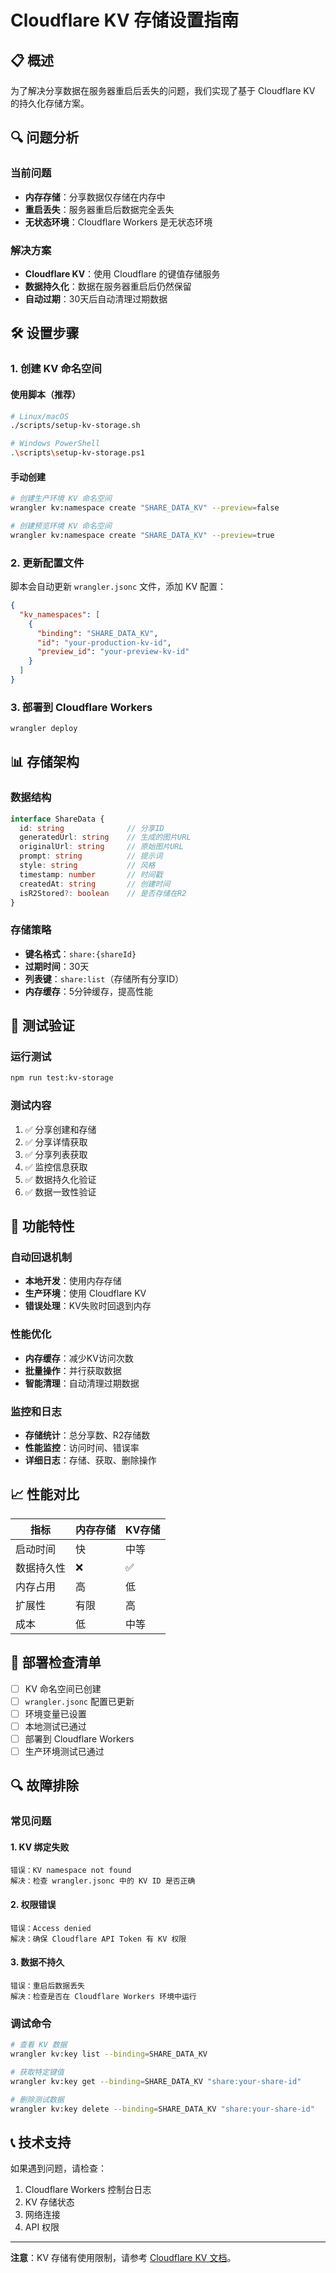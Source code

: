 # Cloudflare KV 存储设置指南

## 📋 概述

为了解决分享数据在服务器重启后丢失的问题，我们实现了基于 Cloudflare KV 的持久化存储方案。

## 🔍 问题分析

### 当前问题
- **内存存储**：分享数据仅存储在内存中
- **重启丢失**：服务器重启后数据完全丢失
- **无状态环境**：Cloudflare Workers 是无状态环境

### 解决方案
- **Cloudflare KV**：使用 Cloudflare 的键值存储服务
- **数据持久化**：数据在服务器重启后仍然保留
- **自动过期**：30天后自动清理过期数据

## 🛠️ 设置步骤

### 1. 创建 KV 命名空间

#### 使用脚本（推荐）
```bash
# Linux/macOS
./scripts/setup-kv-storage.sh

# Windows PowerShell
.\scripts\setup-kv-storage.ps1
```

#### 手动创建
```bash
# 创建生产环境 KV 命名空间
wrangler kv:namespace create "SHARE_DATA_KV" --preview=false

# 创建预览环境 KV 命名空间
wrangler kv:namespace create "SHARE_DATA_KV" --preview=true
```

### 2. 更新配置文件

脚本会自动更新 `wrangler.jsonc` 文件，添加 KV 配置：

```json
{
  "kv_namespaces": [
    {
      "binding": "SHARE_DATA_KV",
      "id": "your-production-kv-id",
      "preview_id": "your-preview-kv-id"
    }
  ]
}
```

### 3. 部署到 Cloudflare Workers

```bash
wrangler deploy
```

## 📊 存储架构

### 数据结构
```typescript
interface ShareData {
  id: string              // 分享ID
  generatedUrl: string    // 生成的图片URL
  originalUrl: string     // 原始图片URL
  prompt: string          // 提示词
  style: string           // 风格
  timestamp: number       // 时间戳
  createdAt: string       // 创建时间
  isR2Stored?: boolean    // 是否存储在R2
}
```

### 存储策略
- **键名格式**：`share:{shareId}`
- **过期时间**：30天
- **列表键**：`share:list`（存储所有分享ID）
- **内存缓存**：5分钟缓存，提高性能

## 🧪 测试验证

### 运行测试
```bash
npm run test:kv-storage
```

### 测试内容
1. ✅ 分享创建和存储
2. ✅ 分享详情获取
3. ✅ 分享列表获取
4. ✅ 监控信息获取
5. ✅ 数据持久化验证
6. ✅ 数据一致性验证

## 🔧 功能特性

### 自动回退机制
- **本地开发**：使用内存存储
- **生产环境**：使用 Cloudflare KV
- **错误处理**：KV失败时回退到内存

### 性能优化
- **内存缓存**：减少KV访问次数
- **批量操作**：并行获取数据
- **智能清理**：自动清理过期数据

### 监控和日志
- **存储统计**：总分享数、R2存储数
- **性能监控**：访问时间、错误率
- **详细日志**：存储、获取、删除操作

## 📈 性能对比

| 指标 | 内存存储 | KV存储 |
|------|----------|--------|
| 启动时间 | 快 | 中等 |
| 数据持久性 | ❌ | ✅ |
| 内存占用 | 高 | 低 |
| 扩展性 | 有限 | 高 |
| 成本 | 低 | 中等 |

## 🚀 部署检查清单

- [ ] KV 命名空间已创建
- [ ] `wrangler.jsonc` 配置已更新
- [ ] 环境变量已设置
- [ ] 本地测试已通过
- [ ] 部署到 Cloudflare Workers
- [ ] 生产环境测试已通过

## 🔍 故障排除

### 常见问题

#### 1. KV 绑定失败
```
错误：KV namespace not found
解决：检查 wrangler.jsonc 中的 KV ID 是否正确
```

#### 2. 权限错误
```
错误：Access denied
解决：确保 Cloudflare API Token 有 KV 权限
```

#### 3. 数据不持久
```
错误：重启后数据丢失
解决：检查是否在 Cloudflare Workers 环境中运行
```

### 调试命令
```bash
# 查看 KV 数据
wrangler kv:key list --binding=SHARE_DATA_KV

# 获取特定键值
wrangler kv:key get --binding=SHARE_DATA_KV "share:your-share-id"

# 删除测试数据
wrangler kv:key delete --binding=SHARE_DATA_KV "share:your-share-id"
```

## 📞 技术支持

如果遇到问题，请检查：
1. Cloudflare Workers 控制台日志
2. KV 存储状态
3. 网络连接
4. API 权限

---

**注意**：KV 存储有使用限制，请参考 [Cloudflare KV 文档](https://developers.cloudflare.com/workers/runtime-apis/kv/)。 